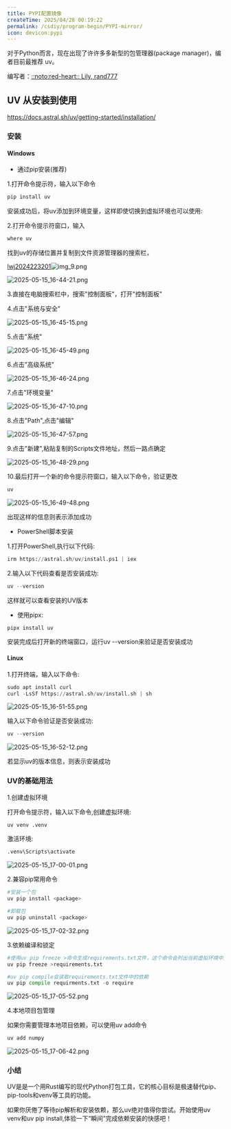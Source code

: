 ```yaml
---
title: PYPI配置镜像
createTime: 2025/04/28 00:19:22
permalink: /csdiy/program-begin/PYPI-mirror/
icon: devicon:pypi
---
```


对于Python而言，现在出现了许许多多新型的包管理器(package manager)，编者目前最推荐 uv。

编写者：[::noto:red-heart:: Lily, rand777  ](/friends/persons/)                        




## UV 从安装到使用

https://docs.astral.sh/uv/getting-started/installation/
### 安装

#### Windows
* 通过pip安装(推荐)

1.打开命令提示符，输入以下命令

```python
pip install uv
```
安装成功后，将uv添加到环境变量，这样即使切换到虚拟环境也可以使用:

2.打开命令提示符窗口，输入

```python
where uv
```
找到uv的存储位置并复制到文件资源管理器的搜索栏，

[lwj2024223201](../../../../../../../../../java%E6%95%B0%E6%8D%AE%E5%AD%98%E6%94%BE/untitled2222222222/lwj2024223201)![img_9.png](img_9.png)

![2025-05-15_16-44-21.png](../../../../.vuepress/public/src/2025-05-15_16-44-21.png)

3.直接在电脑搜索栏中，搜索"控制面板"，打开"控制面板"

4.点击"系统与安全"

![2025-05-15_16-45-15.png](../../../../.vuepress/public/src/2025-05-15_16-45-15.png)

5.点击"系统"

![2025-05-15_16-45-49.png](../../../../.vuepress/public/src/2025-05-15_16-45-49.png)

6.点击"高级系统"

![2025-05-15_16-46-24.png](../../../../.vuepress/public/src/2025-05-15_16-46-24.png)

7.点击"环境变量"

![2025-05-15_16-47-10.png](../../../../.vuepress/public/src/2025-05-15_16-47-10.png)

8.点击"Path",点击"编辑"

![2025-05-15_16-47-57.png](../../../../.vuepress/public/src/2025-05-15_16-47-57.png)

9.点击"新建",粘贴复制的Scripts文件地址，然后一路点确定

![2025-05-15_16-48-29.png](../../../../.vuepress/public/src/2025-05-15_16-48-29.png)

10.最后打开一个新的命令提示符窗口，输入以下命令，验证更改

```python
uv
```

![2025-05-15_16-49-48.png](../../../../.vuepress/public/src/2025-05-15_16-49-48.png)

出现这样的信息则表示添加成功

* PowerShell脚本安装

1.打开PowerShell,执行以下代码:

```python
irm https://astral.sh/uv/install.ps1 | iex
```
2.输入以下代码查看是否安装成功:

```python
uv --version
```

这样就可以查看安装的UV版本

* 使用pipx:

```python
pipx install uv
```

安装完成后打开新的终端窗口，运行uv --version来验证是否安装成功

#### Linux 

1.打开终端，输入以下命令:

```python
sudo apt install curl
curl -LsSf https://astral.sh/uv/install.sh | sh
```

![2025-05-15_16-51-55.png](../../../../.vuepress/public/src/2025-05-15_16-51-55.png)

输入以下命令验证是否安装成功:

```python
uv --version
```
![2025-05-15_16-52-12.png](../../../../.vuepress/public/src/2025-05-15_16-52-12.png)

若显示uv的版本信息，则表示安装成功

### UV的基础用法

1.创建虚拟环境

打开命令提示符，输入以下命令,创建虚拟环境:

```python
uv venv .venv
```

激活环境:
```python
.venv\Scripts\activate
```
![2025-05-15_17-00-01.png](../../../../.vuepress/public/src/2025-05-15_17-00-01.png)

2.兼容pip常用命令

```python
#安装一个包
uv pip install <package>
```

```python
#卸载包
uv pip uninstall <package>
```

![2025-05-15_17-02-32.png](../../../../.vuepress/public/src/2025-05-15_17-02-32.png)

3.依赖编译和锁定

```python
#使用uv pip freeze >命令生成requirements.txt文件，这个命令会列出当前虚拟环境中所有已安装的包以及版本号，并将它们写入到文件中
uv pip freeze >requirements.txt
```
```python
#uv pip compile会读取requirements.txt文件中的依赖
uv pip compile requirments.txt -o require
```
![2025-05-15_17-05-52.png](../../../../.vuepress/public/src/2025-05-15_17-05-52.png)

4.本地项目包管理

如果你需要管理本地项目依赖，可以使用uv add命令

```python
uv add numpy
```
![2025-05-15_17-06-42.png](../../../../.vuepress/public/src/2025-05-15_17-06-42.png)

### 小结

UV是是一个用Rust编写的现代Python打包工具，它的核心目标是极速替代pip、pip-tools和venv等工具的功能。

如果你厌倦了等待pip解析和安装依赖，那么uv绝对值得你尝试。开始使用uv venv和uv pip install,体验一下“瞬间”完成依赖安装的快感吧！
